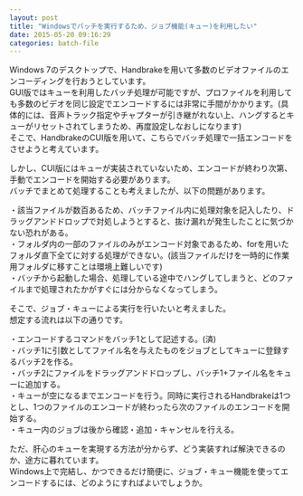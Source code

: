 ```yaml
---
layout: post
title: "Windowsでバッチを実行するため、ジョブ機能(キュー)を利用したい"
date: 2015-05-20 09:16:29
categories: batch-file
---
```

<p>Windows 7のデスクトップで、Handbrakeを用いて多数のビデオファイルのエンコーディングを行おうとしています。<br>
GUI版ではキューを利用したバッチ処理が可能ですが、プロファイルを利用しても多数のビデオを同じ設定でエンコードするには非常に手間がかかります。(具体的には、音声トラック指定やチャプターが引き継がれない上、ハングするとキューがリセットされてしまうため、再度設定しなおしになります)<br>
そこで、HandbrakeのCUI版を用いて、こちらでバッチ処理で一括エンコードをさせようと考えています。</p>

<p>しかし、CUI版にはキューが実装されていないため、エンコードが終わり次第、手動でエンコードを開始する必要があります。<br>
バッチでまとめて処理することも考えましたが、以下の問題があります。</p>

<p>・該当ファイルが数百あるため、バッチファイル内に処理対象を記入したり、ドラッグアンドドロップで対処しようとすると、抜け漏れが発生したことに気づかない恐れがある。<br>
・フォルダ内の一部のファイルのみがエンコード対象であるため、forを用いたフォルダ直下全てに対する処理ができない。(該当ファイルだけを一時的に作業用フォルダに移すことは環境上難しいです)<br>
・バッチから起動した場合、処理している途中でハングしてしまうと、どのファイルまで処理されたかがすぐには分からなくなってしまう。</p>

<p>そこで、ジョブ・キューによる実行を行いたいと考えました。<br>
想定する流れは以下の通りです。</p>

<p>・エンコードするコマンドをバッチ1として記述する。(済)<br>
・バッチ1に引数としてファイル名を与えたものをジョブとしてキューに登録するバッチ2を作る。<br>
・バッチ2にファイルをドラッグアンドドロップし、バッチ1+ファイル名をキューに追加する。<br>
・キューが空になるまでエンコードを行う。同時に実行されるHandbrakeは1つとし、1つのファイルのエンコードが終わったら次のファイルのエンコードを開始する。<br>
・キュー内のジョブは後から確認・追加・キャンセルを行える。</p>

<p>ただ、肝心のキューを実現する方法が分からず、どう実装すれば解決できるのか、途方に暮れています。<br>
Windows上で完結し、かつできるだけ簡便に、ジョブ・キュー機能を使ってエンコードするには、どのようにすればよいでしょうか。</p>

